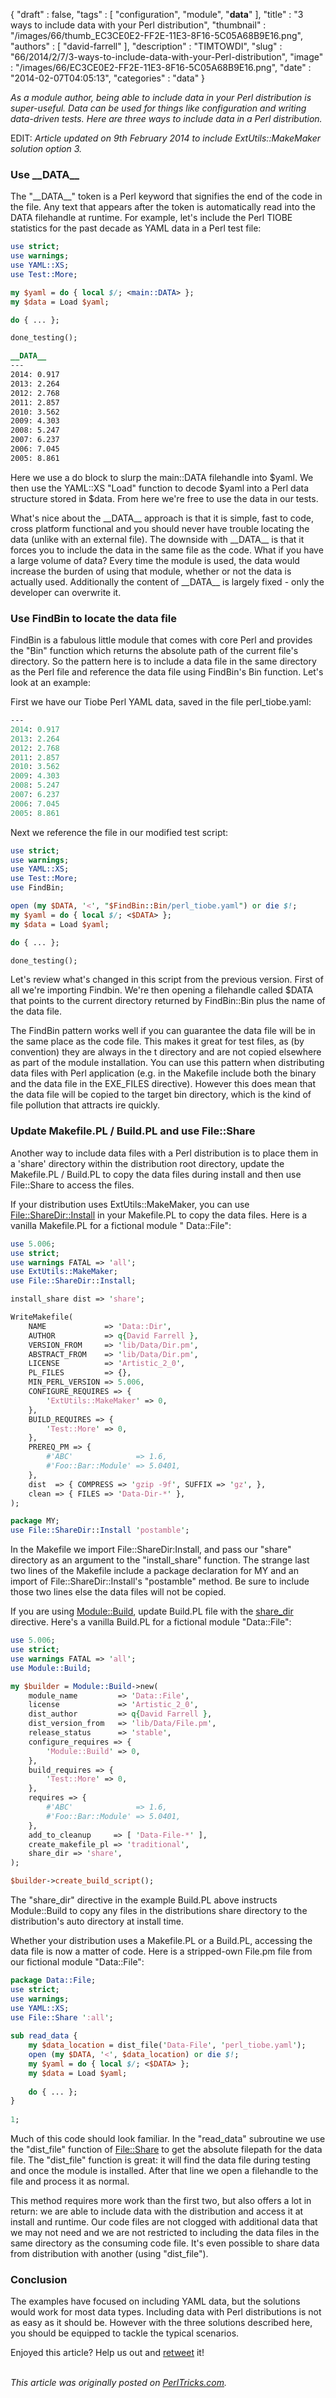 {
   "draft" : false,
   "tags" : [
      "configuration",
      "module",
      "__data__"
   ],
   "title" : "3 ways to include data with your Perl distribution",
   "thumbnail" : "/images/66/thumb_EC3CE0E2-FF2E-11E3-8F16-5C05A68B9E16.png",
   "authors" : [
      "david-farrell"
   ],
   "description" : "TIMTOWDI",
   "slug" : "66/2014/2/7/3-ways-to-include-data-with-your-Perl-distribution",
   "image" : "/images/66/EC3CE0E2-FF2E-11E3-8F16-5C05A68B9E16.png",
   "date" : "2014-02-07T04:05:13",
   "categories" : "data"
}


*As a module author, being able to include data in your Perl distribution is super-useful. Data can be used for things like configuration and writing data-driven tests. Here are three ways to include data in a Perl distribution.*

EDIT: *Article updated on 9th February 2014 to include ExtUtils::MakeMaker solution option 3.*

### Use \_\_DATA\_\_

The "\_\_DATA\_\_" token is a Perl keyword that signifies the end of the code in the file. Any text that appears after the token is automatically read into the DATA filehandle at runtime. For example, let's include the Perl TIOBE statistics for the past decade as YAML data in a Perl test file:

```perl
use strict;
use warnings;
use YAML::XS;
use Test::More;

my $yaml = do { local $/; <main::DATA> };
my $data = Load $yaml;

do { ... };

done_testing();

__DATA__
---
2014: 0.917
2013: 2.264
2012: 2.768
2011: 2.857
2010: 3.562
2009: 4.303
2008: 5.247
2007: 6.237
2006: 7.045
2005: 8.861
```

Here we use a do block to slurp the main::DATA filehandle into $yaml. We then use the YAML::XS "Load" function to decode $yaml into a Perl data structure stored in $data. From here we're free to use the data in our tests.

What's nice about the \_\_DATA\_\_ approach is that it is simple, fast to code, cross platform functional and you should never have trouble locating the data (unlike with an external file). The downside with \_\_DATA\_\_ is that it forces you to include the data in the same file as the code. What if you have a large volume of data? Every time the module is used, the data would increase the burden of using that module, whether or not the data is actually used. Additionally the content of \_\_DATA\_\_ is largely fixed - only the developer can overwrite it.

### Use FindBin to locate the data file

FindBin is a fabulous little module that comes with core Perl and provides the "Bin" function which returns the absolute path of the current file's directory. So the pattern here is to include a data file in the same directory as the Perl file and reference the data file using FindBin's Bin function. Let's look at an example:

First we have our Tiobe Perl YAML data, saved in the file perl\_tiobe.yaml:

```perl
---
2014: 0.917
2013: 2.264
2012: 2.768
2011: 2.857
2010: 3.562
2009: 4.303
2008: 5.247
2007: 6.237
2006: 7.045
2005: 8.861
```

Next we reference the file in our modified test script:

```perl
use strict;
use warnings;
use YAML::XS;
use Test::More;
use FindBin;

open (my $DATA, '<', "$FindBin::Bin/perl_tiobe.yaml") or die $!;
my $yaml = do { local $/; <$DATA> };
my $data = Load $yaml;

do { ... };

done_testing();
```

Let's review what's changed in this script from the previous version. First of all we're importing Findbin. We're then opening a filehandle called $DATA that points to the current directory returned by FindBin::Bin plus the name of the data file.

The FindBin pattern works well if you can guarantee the data file will be in the same place as the code file. This makes it great for test files, as (by convention) they are always in the t directory and are not copied elsewhere as part of the module installation. You can use this pattern when distributing data files with Perl application (e.g. in the Makefile include both the binary and the data file in the EXE\_FILES directive). However this does mean that the data file will be copied to the target bin directory, which is the kind of file pollution that attracts ire quickly.

### Update Makefile.PL / Build.PL and use File::Share

Another way to include data files with a Perl distribution is to place them in a 'share' directory within the distribution root directory, update the Makefile.PL / Build.PL to copy the data files during install and then use File::Share to access the files.

If your distribution uses ExtUtils::MakeMaker, you can use [File::ShareDir::Install](https://metacpan.org/pod/File::ShareDir::Install) in your Makefile.PL to copy the data files. Here is a vanilla Makefile.PL for a fictional module " Data::File":

```perl
use 5.006;
use strict;
use warnings FATAL => 'all';
use ExtUtils::MakeMaker;
use File::ShareDir::Install;

install_share dist => 'share';

WriteMakefile(
    NAME             => 'Data::Dir',
    AUTHOR           => q{David Farrell },
    VERSION_FROM     => 'lib/Data/Dir.pm',
    ABSTRACT_FROM    => 'lib/Data/Dir.pm',
    LICENSE          => 'Artistic_2_0',
    PL_FILES         => {}, 
    MIN_PERL_VERSION => 5.006,
    CONFIGURE_REQUIRES => {
        'ExtUtils::MakeMaker' => 0,
    },  
    BUILD_REQUIRES => {
        'Test::More' => 0,
    },  
    PREREQ_PM => {
        #'ABC'              => 1.6,
        #'Foo::Bar::Module' => 5.0401,
    },  
    dist  => { COMPRESS => 'gzip -9f', SUFFIX => 'gz', },
    clean => { FILES => 'Data-Dir-*' },
);

package MY;
use File::ShareDir::Install 'postamble';
```

In the Makefile we import File::ShareDir:Install, and pass our "share" directory as an argument to the "install\_share" function. The strange last two lines of the Makefile include a package declaration for MY and an import of File::ShareDir::Install's "postamble" method. Be sure to include those two lines else the data files will not be copied.

If you are using [Module::Build](https://metacpan.org/pod/Module::Build::API), update Build.PL file with the [share\_dir](https://metacpan.org/pod/https://metacpan.org/pod/Module::Build::API#share_dir) directive. Here's a vanilla Build.PL for a fictional module "Data::File":

```perl
use 5.006;
use strict;
use warnings FATAL => 'all';
use Module::Build;

my $builder = Module::Build->new(
    module_name         => 'Data::File',
    license             => 'Artistic_2_0',
    dist_author         => q{David Farrell },
    dist_version_from   => 'lib/Data/File.pm',
    release_status      => 'stable',
    configure_requires => {
        'Module::Build' => 0,
    },
    build_requires => {
        'Test::More' => 0,
    },  
    requires => {
        #'ABC'              => 1.6,
        #'Foo::Bar::Module' => 5.0401,
    },  
    add_to_cleanup     => [ 'Data-File-*' ],
    create_makefile_pl => 'traditional',
    share_dir => 'share',
);

$builder->create_build_script();
```

The "share\_dir" directive in the example Build.PL above instructs Module::Build to copy any files in the distributions share directory to the distribution's auto directory at install time.

Whether your distribution uses a Makefile.PL or a Build.PL, accessing the data file is now a matter of code. Here is a stripped-own File.pm file from our fictional module "Data::File":

```perl
package Data::File;
use strict;
use warnings;
use YAML::XS;
use File::Share ':all'; 
    
sub read_data {         
    my $data_location = dist_file('Data-File', 'perl_tiobe.yaml');
    open (my $DATA, '<', $data_location) or die $!;
    my $yaml = do { local $/; <$DATA> };
    my $data = Load $yaml; 
    
    do { ... };
}   
        
1;
```

Much of this code should look familiar. In the "read\_data" subroutine we use the "dist\_file" function of [File::Share](https://metacpan.org/pod/File::Share) to get the absolute filepath for the data file. The "dist\_file" function is great: it will find the data file during testing and once the module is installed. After that line we open a filehandle to the file and process it as normal.

This method requires more work than the first two, but also offers a lot in return: we are able to include data with the distribution and access it at install and runtime. Our code files are not clogged with additional data that we may not need and we are not restricted to including the data files in the same directory as the consuming code file. It's even possible to share data from distribution with another (using "dist\_file").

### Conclusion

The examples have focused on including YAML data, but the solutions would work for most data types. Including data with Perl distributions is not as easy as it should be. However with the three solutions described here, you should be equipped to tackle the typical scenarios.

Enjoyed this article? Help us out and [retweet](https://twitter.com/intent/tweet?original_referer=http%3A%2F%2Fperltricks.com%2Farticle%2F66%2F2014%2F2%2F7%2F3-ways-to-include-data-with-your-Perl-distribution&text=3%20ways%20to%20include%20data%20with%20your%20Perl%20distribution&tw_p=tweetbutton&url=http%3A%2F%2Fperltricks.com%2Farticle%2F66%2F2014%2F2%2F7%2F3-ways-to-include-data-with-your-Perl-distribution&via=perltricks) it!

\
*This article was originally posted on [PerlTricks.com](http://perltricks.com).*
